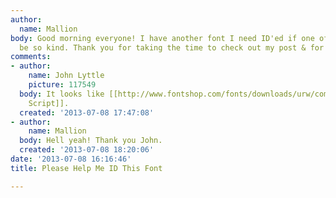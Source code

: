 ```yaml
---
author:
  name: Mallion
body: Good morning everyone! I have another font I need ID'ed if one of you would
  be so kind. Thank you for taking the time to check out my post & for your help.
comments:
- author:
    name: John Lyttle
    picture: 117549
  body: It looks like [[http://www.fontshop.com/fonts/downloads/urw/commercial_script_ot_std/mix|Commercial
    Script]].
  created: '2013-07-08 17:47:08'
- author:
    name: Mallion
  body: Hell yeah! Thank you John.
  created: '2013-07-08 18:20:06'
date: '2013-07-08 16:16:46'
title: Please Help Me ID This Font

---
```


